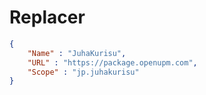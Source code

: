 # Replacer

```json
{
    "Name" : "JuhaKurisu",
    "URL" : "https://package.openupm.com",
    "Scope" : "jp.juhakurisu"
}
```
